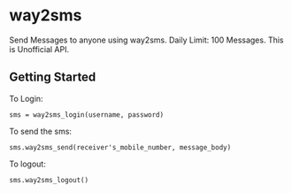 # way2sms
Send Messages to anyone using way2sms.
Daily Limit: 100 Messages.
This is Unofficial API.


## Getting Started
To Login:
```
sms = way2sms_login(username, password)
```

To send the sms:
```
sms.way2sms_send(receiver's_mobile_number, message_body)
```

To logout:
```
sms.way2sms_logout()
```
